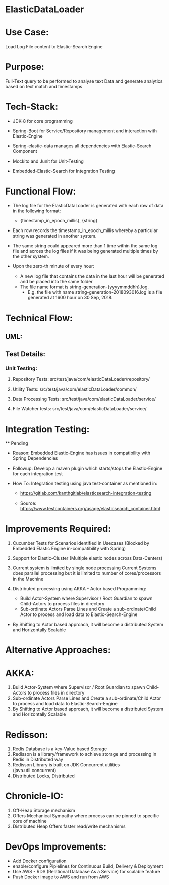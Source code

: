 # ElasticDataLoader

# Use Case:

Load Log File content to Elastic-Search Engine

# Purpose:

Full-Text query to be performed to analyse text Data and generate analytics based on text match and timestamps

# Tech-Stack:

- JDK-8 for core programming

- Spring-Boot for Service/Repository management and interaction with Elastic-Engine

- Spring-elastic-data manages all dependencies with Elastic-Search Component

- Mockito and Junit for Unit-Testing

- Embedded-Elastic-Search for Integration Testing

# Functional Flow:

- The log file for the ElasticDataLoader​​ is generated with each row of data in the following format:

  - {timestamp_in_epoch_millis}, {string}

- Each row records the ​timestamp_in_epoch_millis​ whereby a particular ​string​ was generated in another system.

- The ​same string could appeared more than 1 time​​ within the same log file and across the log files if it was being generated multiple times by the other system.

- Upon the zero-th minute of every hour:

  - A new log file that contains the data i​n the last hour​​ will be generated and be placed into the same folder
  - The file name format is string-generation-{yyyymmddhh}.log​.
     -  E.g. the file with name ​string-generation-2018093016.log is a file generated at 1600 hour on 30 Sep, 2018.





# Technical Flow:

## UML:






## Test Details:

### Unit Testing:

1. Repository Tests: src/test/java/com/elasticDataLoader/repository/

2. Utility Tests:  src/test/java/com/elasticDataLoader/common/

3. Data Processing Tests: src/test/java/com/elasticDataLoader/service/

4. File Watcher tests: src/test/java/com/elasticDataLoader/service/

# Integration Testing:

** Pending

- Reason: Embedded Elastic-Engine has issues in compatibility with Spring Dependencies

- Followup: Develop a maven plugin which starts/stops the Elastic-Engine for each integration test

- How To: Integration testing using java test-container as mentioned in:

   - https://gitlab.com/kanthgitlab/elasticsearch-integration-testing

   - Source: https://www.testcontainers.org/usage/elasticsearch_container.html



# Improvements Required:


1. Cucumber Tests for Scenarios identified in Usecases (Blocked by Embedded Elastic Engine in-compatibility with Spring)

2. Support for Elastic-Cluster (Multiple elastic nodes across Data-Centers)

3. Current system is limited by single node processing
   Current Systems does parallel processing but it is limited to number of cores/processors in the Machine

4. Distributed processing using AKKA - Actor based Programming:

   - Build Actor-System where Supervisor / Root Guardian to spawn Child-Actors to process files in directory
   - Sub-ordinate Actors Parse Lines and Create a sub-ordinate/Child Actor to process and load data to Elastic-Search-Engine
  -  By Shifting to Actor based approach, it will become a distributed System and Horizontally Scalable

# Alternative Approaches:

# AKKA:

   1. Build Actor-System where Supervisor / Root Guardian to spawn Child-Actors to process files in directory
   2. Sub-ordinate Actors Parse Lines and Create a sub-ordinate/Child Actor to process and load data to Elastic-Search-Engine
   3. By Shifting to Actor based approach, it will become a distributed System and Horizontally Scalable
  
# Redisson:
1. Redis Database is a key-Value based Storage
2. Redisson is a library/framework to achieve storage and processing in Redis in Distributed way
3. Redisson Library is built on JDK Concurrent utilities (java.util.concurrent)
4. Distributed Locks, Distributed

# Chronicle-IO:
1. Off-Heap Storage mechanism
2. Offers Mechanical Sympathy where process can be pinned to specific core of machine
3. Distributed Heap Offers faster read/write mechanisms

# DevOps Improvements:
 - Add Docker configuration
 - enable/configure Piplelines for Continuous Build, Delivery & Deployment
 - Use AWS - RDS (Relational Database As a Service) for scalable feature
 - Push Docker image to AWS and run from AWS

